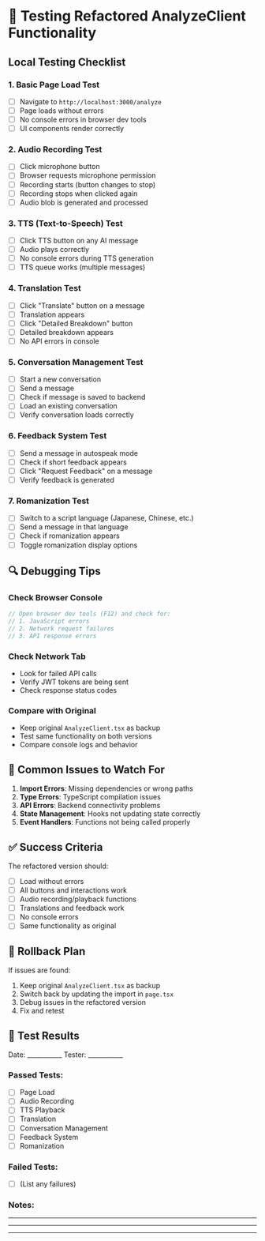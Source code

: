 # 🧪 Testing Refactored AnalyzeClient Functionality

## **Local Testing Checklist**

### **1. Basic Page Load Test**
- [ ] Navigate to `http://localhost:3000/analyze`
- [ ] Page loads without errors
- [ ] No console errors in browser dev tools
- [ ] UI components render correctly

### **2. Audio Recording Test**
- [ ] Click microphone button
- [ ] Browser requests microphone permission
- [ ] Recording starts (button changes to stop)
- [ ] Recording stops when clicked again
- [ ] Audio blob is generated and processed

### **3. TTS (Text-to-Speech) Test**
- [ ] Click TTS button on any AI message
- [ ] Audio plays correctly
- [ ] No console errors during TTS generation
- [ ] TTS queue works (multiple messages)

### **4. Translation Test**
- [ ] Click "Translate" button on a message
- [ ] Translation appears
- [ ] Click "Detailed Breakdown" button
- [ ] Detailed breakdown appears
- [ ] No API errors in console

### **5. Conversation Management Test**
- [ ] Start a new conversation
- [ ] Send a message
- [ ] Check if message is saved to backend
- [ ] Load an existing conversation
- [ ] Verify conversation loads correctly

### **6. Feedback System Test**
- [ ] Send a message in autospeak mode
- [ ] Check if short feedback appears
- [ ] Click "Request Feedback" on a message
- [ ] Verify feedback is generated

### **7. Romanization Test**
- [ ] Switch to a script language (Japanese, Chinese, etc.)
- [ ] Send a message in that language
- [ ] Check if romanization appears
- [ ] Toggle romanization display options

## **🔍 Debugging Tips**

### **Check Browser Console**
```javascript
// Open browser dev tools (F12) and check for:
// 1. JavaScript errors
// 2. Network request failures
// 3. API response errors
```

### **Check Network Tab**
- Look for failed API calls
- Verify JWT tokens are being sent
- Check response status codes

### **Compare with Original**
- Keep original `AnalyzeClient.tsx` as backup
- Test same functionality on both versions
- Compare console logs and behavior

## **🚨 Common Issues to Watch For**

1. **Import Errors**: Missing dependencies or wrong paths
2. **Type Errors**: TypeScript compilation issues
3. **API Errors**: Backend connectivity problems
4. **State Management**: Hooks not updating state correctly
5. **Event Handlers**: Functions not being called properly

## **✅ Success Criteria**

The refactored version should:
- [ ] Load without errors
- [ ] All buttons and interactions work
- [ ] Audio recording/playback functions
- [ ] Translations and feedback work
- [ ] No console errors
- [ ] Same functionality as original

## **🔄 Rollback Plan**

If issues are found:
1. Keep original `AnalyzeClient.tsx` as backup
2. Switch back by updating the import in `page.tsx`
3. Debug issues in the refactored version
4. Fix and retest

## **📝 Test Results**

Date: ___________
Tester: ___________

### **Passed Tests:**
- [ ] Page Load
- [ ] Audio Recording
- [ ] TTS Playback
- [ ] Translation
- [ ] Conversation Management
- [ ] Feedback System
- [ ] Romanization

### **Failed Tests:**
- [ ] (List any failures)

### **Notes:**
_________________________________
_________________________________
_________________________________
